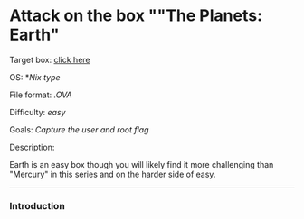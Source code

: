 # Attack on the box ""The Planets: Earth"

Target box: [click here](https://www.vulnhub.com/entry/the-planets-earth,755/)

OS: **Nix type*

File format: *.OVA*

Difficulty: *easy*

Goals: *Capture the user and root flag*

Description: 

Earth is an easy box though you will likely find it more challenging than "Mercury" in this series and on the harder side of easy.

---
### Introduction

